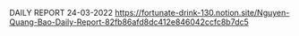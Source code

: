 DAILY REPORT 24-03-2022
https://fortunate-drink-130.notion.site/Nguyen-Quang-Bao-Daily-Report-82fb86afd8dc412e846042ccfc8b7dc5
